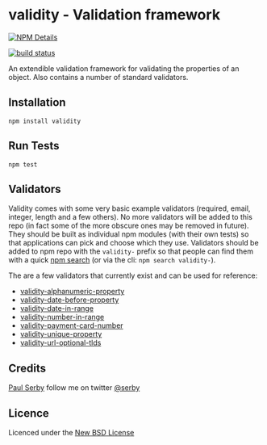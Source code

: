 # validity - Validation framework

[![NPM Details](https://nodei.co/npm/validity.png?stars&downloads)](https://npmjs.org/package/validity)

[![build status](https://api.travis-ci.org/serby/validity.png)](http://travis-ci.org/serby/validity)

An extendible validation framework for validating the properties of an object. Also contains a number of standard validators.

## Installation

    npm install validity

## Run Tests

    npm test

## Validators

Validity comes with some very basic example validators (required, email, integer, length and a few others). No more validators
will be added to this repo (in fact some of the more obscure ones may be removed in future). They should be built as individual
npm modules (with their own tests) so that applications can pick and choose which they use. Validators should be added to npm
repo with the `validity-` prefix so that people can find them with a quick [npm search](https://npmjs.org/search?q=validity-)
(or via the cli: `npm search validity-`).

The are a few validators that currently exist and can be used for reference:

- [validity-alphanumeric-property](https://npmjs.org/package/validity-alphanumeric-property)
- [validity-date-before-property](https://npmjs.org/package/validity-date-before-property)
- [validity-date-in-range](https://npmjs.org/package/validity-date-in-range)
- [validity-number-in-range](https://npmjs.org/package/validity-number-in-range)
- [validity-payment-card-number](https://npmjs.org/package/validity-payment-card-number)
- [validity-unique-property](https://npmjs.org/package/validity-unique-property)
- [validity-url-optional-tlds](https://npmjs.org/package/validity-url-optional-tlds)

## Credits
[Paul Serby](https://github.com/serby/) follow me on twitter [@serby](http://twitter.com/serby)

## Licence
Licenced under the [New BSD License](http://opensource.org/licenses/bsd-license.php)
